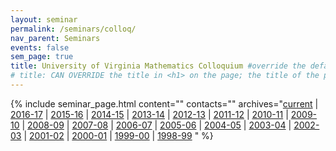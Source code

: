 ```yaml
---
layout: seminar
permalink: /seminars/colloq/
nav_parent: Seminars
events: false
sem_page: true
title: University of Virginia Mathematics Colloquium #override the default title in <h1> on the page
# title: CAN OVERRIDE the title in <h1> on the page; the title of the page itself is hardcoded from seminars.yml
---
```


{% include seminar_page.html
  content=""
  contacts=""
  archives="[current](/seminars/colloq/) \|
  [2016-17](/seminars/colloq/2016-17/) \|
    [2015-16](/seminars/colloq/2015-16/) \|
    [2014-15](/seminars/colloq/2014-15/) \|
    [2013-14](/seminars/colloq/2013-14/) \|
    [2012-13](/seminars/colloq/2012-13/) \|
    [2011-12](/seminars/colloq/2011-12/) \|
    [2010-11](/seminars/colloq/2010-11/) \|
    [2009-10](/seminars/colloq/2009-10/) \|
    [2008-09](/seminars/colloq/2008-09/) \|
    [2007-08](/seminars/colloq/2007-08/) \|
    [2006-07](/seminars/colloq/2006-07/) \|
    [2005-06](/seminars/colloq/2005-06/) \|
    [2004-05](/seminars/colloq/2004-05/) \|
    [2003-04](/seminars/colloq/2003-04/) \|
    [2002-03](/seminars/colloq/2002-03/) \|
    [2001-02](/seminars/colloq/2001-02/) \|
    [2000-01](/seminars/colloq/2000-01/) \|
    [1999-00](/seminars/colloq/1999-00/) \|
    [1998-99](/seminars/colloq/1998-99/)
    "
%}
